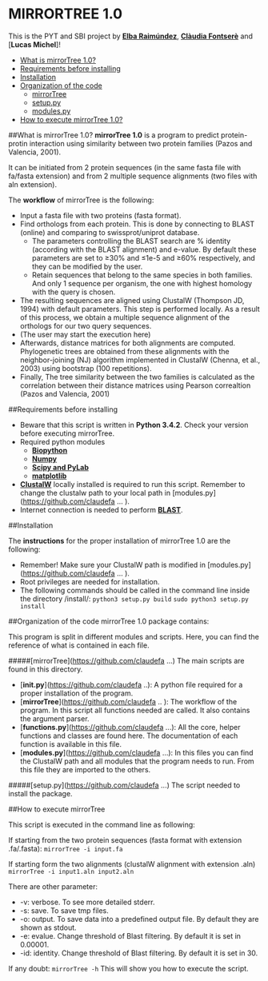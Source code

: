 # MIRRORTREE 1.0 

This is the PYT and SBI project by [**Elba Raimúndez**](https://github.com/elbaraim), [**Clàudia Fontserè**](https://github.com/claudefa) and [**Lucas Michel**]!

- [What is mirrorTree 1.0?](#description)
- [Requirements before installing](#requirements)
- [Installation](#installation)
- [Organization of the code](#codeorganization)
    * [mirrorTree](#mirrortree)
    * [setup.py](#setup)
    * [modules.py](#modules)
- [How to execute mirrorTree 1.0?](#execute)

##What is mirrorTree 1.0?
**mirrorTree 1.0** is a program to predict protein-protin interaction using similarity between two protein families (Pazos and Valencia, 2001).

It can be initiated from 2 protein sequences (in the same fasta file with fa/fasta extension) and from 2 multiple sequence alignments (two files with aln extension).

The **workflow** of mirrorTree is the following:
   - Input a fasta file with two proteins (fasta format).
   - Find orthologs from each protein. This is done by connecting to BLAST (online) and comparing to swissprot/uniprot database. 
       * The parameters controlling the BLAST search are % identity (according with the BLAST alignment) and e-value. By default these parameters are set to ≥30% and ≤1e-5 and ≥60% respectively, and they can be modified by the user. 
       * Retain sequences that belong to the same species in both families. And only 1 sequence per organism, the one with highest homology with the query is chosen. 
   - The resulting sequences are aligned using ClustalW (Thompson JD, 1994) with default parameters. This step is performed locally. 
    As a result of this process, we obtain a multiple sequence alignment of the orthologs for our two query sequences.
   - (The user may start the execution here)
   - Afterwards, distance matrices for both alignments are computed.
    Phylogenetic trees are obtained from these alignments with the neighbor-joining (NJ) algorithm implemented in ClustalW (Chenna, et al., 2003) using bootstrap (100 repetitions).
   - Finally, The tree similarity between the two families is calculated as the correlation between their distance matrices using Pearson correaltion (Pazos and Valencia, 2001)


##Requirements before installing
- Beware that this script is written in **Python 3.4.2**. Check your version before executing mirrorTree.
- Required python modules
    * [**Biopython**](http://biopython.org/)
    * [**Numpy**](http://www.numpy.org/)
    * [**Scipy and PyLab**](http://www.scipy.org/)
    * [**matplotlib**](http://matplotlib.org/)
- [**ClustalW**](http://www.clustal.org/) locally installed is required to run this script. Remember to change the clustalw path to your local path in [modules.py](https://github.com/claudefa ... ).  
- Internet connection is needed to perform [**BLAST**](http://blast.ncbi.nlm.nih.gov/Blast.cgi). 

##Installation

The **instructions** for the proper installation of mirrorTree 1.0 are the following:
 - Remember! Make sure your ClustalW path is modified in [modules.py](https://github.com/claudefa ... ).
 - Root privileges are needed for installation.
 - The following commands should be called in the command line inside the directory /install/:
`python3 setup.py build`
`sudo python3 setup.py install`

##Organization of the code
mirrorTree 1.0 package contains:

This program is split in different modules and scripts. Here, you can find the reference of what is contained in each file.

#####[mirrorTree](https://github.com/claudefa ...)
The main scripts are found in this directory. 
- [**__init__.py**](https://github.com/claudefa ..): A python file required for a proper installation of the program.
- [**mirrorTree**](https://github.com/claudefa .. ): The workflow of the program. In this script all functions needed are called. It also contains the argument parser. 
- [**functions.py**](https://github.com/claudefa ...): All the core, helper functions and classes are found here. The documentation of each function is available in this file. 
- [**modules.py**](https://github.com/claudefa ...): In this files you can find the ClustalW path and all modules that the program needs to run. From this file they are imported to the others. 

#####[setup.py](https://github.com/claudefa ...)
The script needed to install the package. 


##How to execute mirrorTree

This script is executed in the command line as following:

If starting from the two protein sequences (fasta format with extension .fa/.fasta):
`mirrorTree -i input.fa`

If starting form the two alignments (clustalW alignment with extension .aln)
`mirrorTree -i input1.aln input2.aln`

There are other parameter:
- -v: verbose. To see more detailed stderr. 
- -s: save. To save tmp files.
- -o: output. To save data into a predefined output file. By default they are shown as stdout.
- -e: evalue. Change threshold of Blast filtering. By default it is set in 0.00001.
- -id: identity. Change threshold of Blast filtering. By default it is set in 30. 

If any doubt:
`mirrorTree -h`
This will show you how to execute the script.



